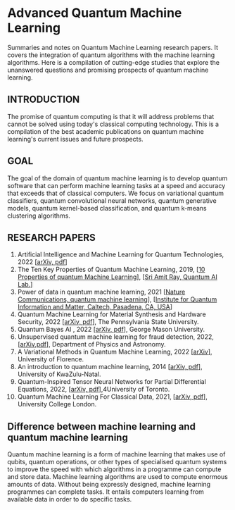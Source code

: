 # Advanced Quantum Machine Learning
Summaries and notes on Quantum Machine Learning research papers. It covers the integration of quantum algorithms with the machine learning algorithms. Here is a compilation of cutting-edge studies that explore the unanswered questions and promising prospects of quantum machine learning.

<a name="introduction"></a>
## INTRODUCTION
The promise of quantum computing is that it will address problems that cannot be solved using today's classical computing technology. This is a compilation of the best academic publications on quantum machine learning's current issues and future prospects. 

## GOAL
The goal of the domain of quantum machine learning is to develop quantum software that can perform machine learning tasks at a speed and accuracy that exceeds that of classical computers. We focus on variational quantum classifiers, quantum convolutional neural networks, quantum generative models, quantum kernel-based classification, and quantum k-means clustering algorithms.

<a name="papers"></a>
## RESEARCH PAPERS
1. Artificial Intelligence and Machine Learning for Quantum Technologies, 2022 [[arXiv, pdf](https://arxiv.org/pdf/2208.03836.pdf)]
2. The Ten Key Properties of Quantum Machine Learning, 2019, [[10 Properties of quantum Machine Learning](https://amitray.com/the-10-ms-of-quantum-machine-learning/)], [[Sri Amit Ray, Quantum AI Lab.](https://amitray.com/quantum-ai/)]
3. Power of data in quantum machine learning, 2021 [[Nature Communications, quantum machine learning](https://www.nature.com/articles/s41467-021-22539-9)], [[Institute for Quantum Information and Matter, Caltech, Pasadena, CA, USA](https://iqim.caltech.edu/)]
4. Quantum Machine Learning for Material Synthesis and Hardware Security, 2022 [[arXiv, pdf](https://arxiv.org/pdf/2208.08273.pdf)], The Pennsylvania State University.
5. Quantum Bayes AI , 2022 [[arXiv, pdf](https://arxiv.org/pdf/2208.08068.pdf)], George Mason University.
6. Unsupervised quantum machine learning for fraud detection, 2022, [[arXiv,pdf](https://arxiv.org/pdf/2208.01203.pdf)], Department of Physics and Astronomy.
7. A Variational Methods in Quantum Machine Learning, 2022 [[arXiv](https://arxiv.org/pdf/2208.04316.pdf)], University of Florence.
8. An introduction to quantum machine learning, 2014 [[arXiv, pdf](https://arxiv.org/pdf/1409.3097.pdf)], University of KwaZulu-Natal.
9. Quantum-Inspired Tensor Neural Networks for Partial Differential Equations, 2022, [[arXiv, pdf](https://arxiv.org/pdf/2208.03836.pdf)],4University of Toronto.
10. Quantum Machine Learning For Classical Data, 2021, [[arXiv, pdf](https://arxiv.org/pdf/2105.03684.pdf)], University College London.


## Difference between machine learning and quantum machine learning
Quantum machine learning is a form of machine learning that makes use of qubits, quantum operations, or other types of specialised quantum systems to improve the speed with which algorithms in a programme can compute and store data. Machine learning algorithms are used to compute enormous amounts of data. Without being expressly designed, machine learning programmes can complete tasks. It entails computers learning from available data in order to do specific tasks. 



